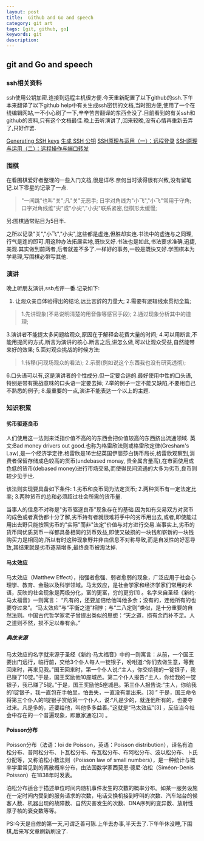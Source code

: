 ```yaml
---
layout: post
title:  Github and Go and speech
category: git art
tags: [git, github, go]
keywords: git
description: 
---
```


## git and Go and speech

### ssh相关资料

ssh使用公钥加密.连接到远程主机很方便.今天重新配置了以下github的ssh.下午本来翻译了以下github help中有关生成ssh密钥的文档,当时图方便,使用了一个在线编辑网站,一不小心刷了一下,辛辛苦苦翻译的东西全没了.目前看到的有关ssh和github的资料,只有这个文档最佳.晚上去听演讲了,回来较晚,没有心情再重新去弄了,只好作罢.

[Generating SSH keys](https://help.github.com/articles/generating-ssh-keys/)
[生成 SSH 公钥](http://www.webarch.org/ProGit/ch4-3.html)
[SSH原理与运用（一）：远程登录](http://www.ruanyifeng.com/blog/2011/12/ssh_remote_login.html)
[SSH原理与运用（二）：远程操作与端口转发](http://www.ruanyifeng.com/blog/2011/12/ssh_port_forwarding.html)

### 围棋

在看围棋爱好者整理的一些入门文档,很是详尽.奈何当时读得很有兴致,没有留笔记.以下零星的记录了一点.

> "一间跳"也叫"关";凡"关"无恶手;
  日字对角线为"小飞","小飞"常用于守角;
  口字对角线维"尖"或"小尖","小尖"联系紧密,但棋形太缓慢;
  
  另:围棋通常贴目为5目半.
  
之所以记录"关","小飞","小尖",这些都是虚连,但胜却实连.书法中的虚连与之同理,行气是连的即可.用这种办法拓展实地,既快又好.书法也是如此,书法要求准确,迅捷,美观.其实做到前两者,后者就差不多了.一样好的事务,一般是既快又好.学围棋本为学易理,写围棋必带写其他.

### 演讲

晚上听朋友演讲,ssb点评一番.记录如下:
1. 让观众亲自体验得出的结论,远比言辞的力量大;
2.需要有逻辑线索贯彻全篇;

> 1.先讲现象(不易说明清楚的用音像等感官手段);
  2.通过现象分析其中的道理;
  
3.演讲者不能提太多问题给观众,原因在于解释会花费大量的时间;
4.可以用断言,不能用提问的方式,断言为演讲的核心.断言之后,讲怎么做,可以让观众受益,自然能带来好的效果;
5.面对观众挑战的时候方法:

> 1.转移(问现场观众的看法);
  2.示弱(例如说这个东西我也没有研究透彻);
  
6.口头语可以有,这是演讲者的个性成分.但一定要合适的.最好使用中性的口头语,特别是带有挑战意味的口头语一定要去掉;
7.举的例子一定不能又缺陷,不要用自己不熟悉的例子;
8.最重要的一点,演讲不能表达一个以上的主题.

### 知识积累

#### 劣币驱逐良币

人们使用这一法则来泛指价值不高的的东西会把价值较高的东西挤出流通领域.
英文:Bad money drivers out good.也称为格雷欣法则或格雷欣定律(Gresham's Law),是一个经济学定律.格雷欣是16世纪英国伊丽莎白铸币局长,格雷欣观察到,消费者保留存储成色较高的货币(undebased monay, 贵金属含量高),在市面使用成色低的货币(debased money)进行市场交易,而使得民间流通的大多为劣币,良币则较少见于世.

该法则实现要具备如下条件:
1.劣币和良币同为法定货币;
2.两种货币有一定法定比率;
3.两种货币的总和必须超过社会所需的货币量.

当事人的信息不对称是"劣币驱逐良币"现象存在的基础.因为如有交易双方对货币的成色或者真伪都十分了解,劣币持有者就很难将手中的劣币用出去,或者,即使能过用出去野只能按照劣币的"实际"而非"法定"价值与对方进行交易.当事实上,劣币的货币同优质货币一样都具备相同的货币效益,即使又破损的一块钱和崭新的一块钱购买力是相同的,所以有时这种现象野并非由信息不对称导致,而是自发性的好恶导致,其结果就是劣币逐渐增多,最终良币被淘汰掉.


#### 马太效应

马太效应（Matthew Effect），指强者愈强、弱者愈弱的现象，广泛应用于社会心理学、教育、金融以及科学领域。马太效应，是社会学家和经济学家们常用的术语，反映的社会现象是两级分化，富的更富，穷的更穷[1] 。名字来自圣经《新约·马太福音》一则寓言： “凡有的，还要加倍给他叫他多余；没有的，连他所有的也要夺过来”。“马太效应”与“平衡之道”相悖；与“二八定则”类似，是十分重要的自然法则。中国古代哲学家老子曾提出类似的思想：“天之道，损有余而补不足。人之道则不然，损不足以奉有余。”

##### 典故来源

马太效应的名字就来源于圣经《新约·马太福音》中的一则寓言：从前，一个国王要出门远行，临行前，交给3个仆人每人一锭银子，吩咐道:“你们去做生意，等我回来时，再来见我。”国王回来时，第一个仆人说:“主人，你交给我的一锭银子，我已赚了10锭。”于是，国王奖励他10座城邑。第二个仆人报告:“主人，你给我的一锭银子，我已赚了5锭。”于是，国王奖励他5座城邑。第三仆人报告说:“主人，你给我的1锭银子，我一直包在手帕里，怕丢失，一直没有拿出来。[3] ”
于是，国王命令将第三个仆人的1锭银子赏给第一个仆人，说:“凡是少的，就连他所有的，也要夺过来。凡是多的，还要给他，叫他多多益善。”这就是“马太效应”[3] ，反应当今社会中存在的一个普遍现象，即赢家通吃[3] 。


#### Poisson分布 

Poisson分布（法语：loi de Poisson，英语：Poisson distribution），译名有泊松分布、普阿松分布、卜瓦松分布、布瓦松分布、布阿松分布、波以松分布、卜氏分配等，又称泊松小数法则（Poisson law of small numbers），是一种统计与概率学里常见到的离散概率分布，由法国数学家西莫恩·德尼·泊松（Siméon-Denis Poisson）在1838年时发表。

泊松分布适合于描述单位时间内随机事件发生的次数的概率分布。如某一服务设施在一定时间内受到的服务请求的次数，电话交换机接到呼叫的次数、汽车站台的候客人数、机器出现的故障数、自然灾害发生的次数、DNA序列的变异数、放射性原子核的衰变数等等。

PS:今天是自修的第一天,可谓乏善可陈.上午去办事,半天去了.下午午休没睡,下围棋,后来写文章刷新刷没了.


